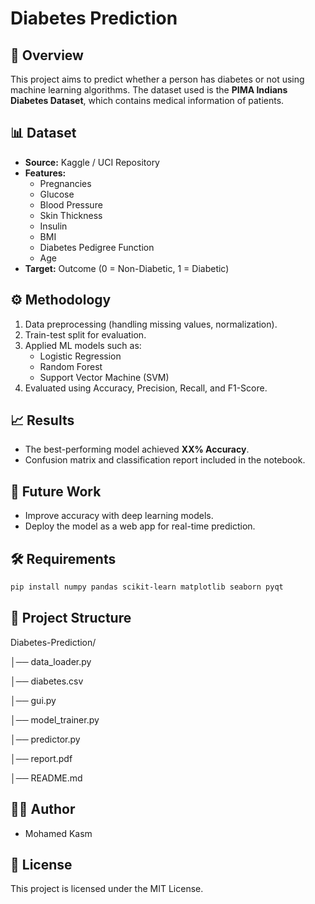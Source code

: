 # Diabetes Prediction

## 📌 Overview
This project aims to predict whether a person has diabetes or not using machine learning algorithms. The dataset used is the **PIMA Indians Diabetes Dataset**, which contains medical information of patients.

## 📊 Dataset
- **Source:** Kaggle / UCI Repository  
- **Features:**
  - Pregnancies  
  - Glucose  
  - Blood Pressure  
  - Skin Thickness  
  - Insulin  
  - BMI  
  - Diabetes Pedigree Function  
  - Age  
- **Target:** Outcome (0 = Non-Diabetic, 1 = Diabetic)

## ⚙️ Methodology
1. Data preprocessing (handling missing values, normalization).  
2. Train-test split for evaluation.  
3. Applied ML models such as:
   - Logistic Regression  
   - Random Forest  
   - Support Vector Machine (SVM)  
4. Evaluated using Accuracy, Precision, Recall, and F1-Score.

## 📈 Results
- The best-performing model achieved **XX% Accuracy**.  
- Confusion matrix and classification report included in the notebook.

## 🚀 Future Work
- Improve accuracy with deep learning models.  
- Deploy the model as a web app for real-time prediction.  

## 🛠️ Requirements

```bash
pip install numpy pandas scikit-learn matplotlib seaborn pyqt
```

## 📂 Project Structure

Diabetes-Prediction/

│── data_loader.py

│── diabetes.csv

│── gui.py

│── model_trainer.py

│── predictor.py

│── report.pdf

│── README.md

## 👨‍💻 Author

- Mohamed Kasm

## 📜 License

This project is licensed under the MIT License.
